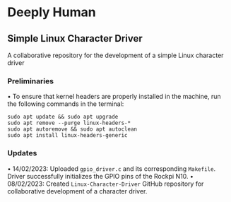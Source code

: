 # Deeply Human

## Simple Linux Character Driver
A collaborative repository for the development of a simple Linux character driver

### Preliminaries

• To ensure that kernel headers are properly installed in the machine, run the following commands in the terminal:

```
sudo apt update && sudo apt upgrade
sudo apt remove --purge linux-headers-*
sudo apt autoremove && sudo apt autoclean
sudo apt install linux-headers-generic
```

### Updates

• 14/02/2023: Uploaded `gpio_driver.c` and its corresponding `Makefile`. Driver successfully initializes the GPIO pins of the Rockpi N10.
• 08/02/2023: Created `Linux-Character-Driver` GitHub repository for collaborative development of a character driver.
